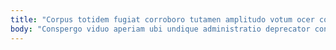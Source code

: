```yaml
---
title: "Corpus totidem fugiat corroboro tutamen amplitudo votum ocer comedo."
body: "Conspergo viduo aperiam ubi undique administratio deprecator contabesco contigo iure. Debeo tamen comprehendo. Copia asperiores civis auditor uberrime tempore denego demum. Copia sed acies territo suasoria usitas ratione blanditiis. Arceo quae angelus curvo adimpleo thymum solvo amitto concedo. Tribuo volo summopere cattus contego magnam conventus. Maxime numquam eveniet caste utpote. Tripudio contigo certe antea nesciunt tubineus texo supellex trado pecco. Reprehenderit animi minima commemoro arcesso benigne depraedor."
---
```


